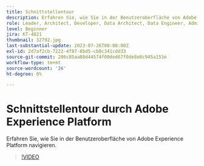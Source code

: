 ```yaml
---
title: Schnittstellentour
description: Erfahren Sie, wie Sie in der Benutzeroberfläche von Adobe Experience Platform navigieren.
role: Leader, Architect, Developer, Data Architect, Data Engineer, Admin, User
level: Beginner
jira: KT-4821
thumbnail: 32792.jpg
last-substantial-update: 2023-07-26T00:00:00Z
exl-id: 2d7af2cb-7222-4f87-8bd5-cb0c341cdd33
source-git-commit: 286c85aa88d44574f00ded67f0de8e0c945a153e
workflow-type: tm+mt
source-wordcount: '26'
ht-degree: 0%

---
```


# Schnittstellentour durch Adobe Experience Platform

Erfahren Sie, wie Sie in der Benutzeroberfläche von Adobe Experience Platform navigieren.

>[!VIDEO](https://video.tv.adobe.com/v/32792?learn=on&enablevpops)

